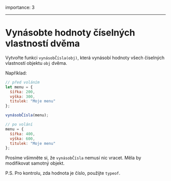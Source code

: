 importance: 3

---

# Vynásobte hodnoty číselných vlastností dvěma

Vytvořte funkci `vynásobČísla(obj)`, která vynásobí hodnoty všech číselných vlastností objektu `obj` dvěma.

Například:

```js
// před voláním
let menu = {
  šířka: 200,
  výška: 300,
  titulek: "Moje menu"
};

vynásobČísla(menu);

// po volání
menu = {
  šířka: 400,
  výška: 600,
  titulek: "Moje menu"
};
```

Prosíme všimněte si, že `vynásobČísla` nemusí nic vracet. Měla by modifikovat samotný objekt.

P.S. Pro kontrolu, zda hodnota je číslo, použijte `typeof`.



